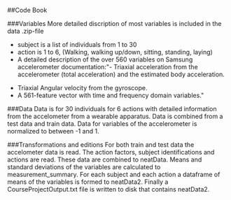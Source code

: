 ##Code Book

###Variables
More detailed discription of most variables is included in the data .zip-file
* subject is a list of individuals from 1 to 30
* action is 1 to 6, (Walking, walking up/down, sitting, standing, laying)
* A detailed description of the over 560 variables on Samsung accelerometer documentation:"- Triaxial acceleration from the accelerometer (total acceleration) and the estimated body acceleration.
- Triaxial Angular velocity from the gyroscope. 
- A 561-feature vector with time and frequency domain variables."

###Data
Data is for 30 individuals for 6 actions with detailed information from the accelometer from a wearable apparatus. Data is combined from a test data and train data. Data for variables of the accelerometer is normalized to between -1 and 1.


###Transformations and editions
For both train and test data the accelometer data is read. The action factors,
 subject identifications and actions are read. These data are combined to neatData. Means and standard deviations of the variables are calculated to measurement_summary. For each subject and each action a dataframe of means of the variables is formed to neatData2. Finally a CourseProjectOutput.txt file is written to disk that contains neatData2.
 
